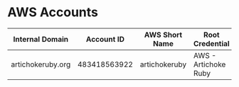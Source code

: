 # AWS Accounts

| Internal Domain   | Account ID   | AWS Short Name | Root Credential      | Description             | Who Are Admins? | Root MFA? |
| ----------------- | ------------ | -------------- | -------------------- | ----------------------- | --------------- | --------- |
| artichokeruby.org | 483418563922 | artichokeruby  | AWS - Artichoke Ruby | Mainland infrastructure | [@lopopolo]     | ✅        |

[@lopopolo]: https://github.com/lopopolo
